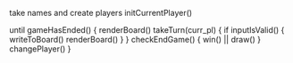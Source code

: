 take names and create players
initCurrentPlayer()

<!-- game loop -->

until gameHasEnded() {
renderBoard()
takeTurn(curr_pl) {
if inputIsValid() {
writeToBoard()
renderBoard()
}
}
checkEndGame() {
win() || draw()
}
changePlayer()
}
